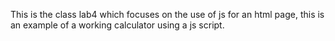 This is the class lab4 which focuses on the use of js for an html page, this is an example of a working calculator using a js script.
